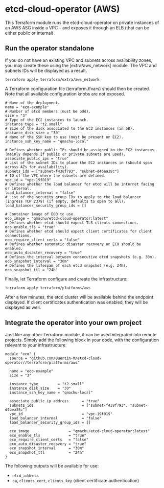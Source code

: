# etcd-cloud-operator (AWS)

This Terraform module runs the etcd-cloud-operator on private instances of an
AWS ASG inside a VPC - and exposes it through an ELB (that can be either public
or internal).

## Run the operator standalone

If you do not have an existing VPC and subnets across availability zones, you
may create these using the [extra/aws_network] module. The VPC and subnets IDs
will be displayed as a result.

```
terraform apply terraform/extra/aws_network
```

A Terraform configuration file (terraform.tfvars) should then be created. Note
that all available configuration knobs are not exposed.

```
# Name of the deployment.
name = "eco-example"
# Number of etcd members (must be odd).
size = "3"
# Type of the EC2 instances to launch.
instance_type = "t2.small"
# Size of the disk associated to the EC2 instances (in GB).
instance_disk_size = "30"
# Name of the SSH key to use (must be present on EC2).
instance_ssh_key_name = "qmachu-local"

# Defines whether public IPs should be assigned to the EC2 instances (mainly depends if public or private subnets are used).
associate_public_ips = "true"
# List of the subnet IDs to place the EC2 instances in (should span across AZs for availability).
subnets_ids = ["subnet-f438f793", "subnet-d4bea38c"]
# ID of the VPC where the subnets are defined.
vpc_id = "vpc-19f019"
# Defines whether the load balancer for etcd will be internet facing or internal.
load_balancer_internal = "false"
# List of the security group IDs to apply to the load balancer (ingress TCP 2379) (if empty, defaults to open to all).
load_balancer_security_group_ids = []

# Container image of ECO to use.
eco_image = "qmachu/etcd-cloud-operator:latest"
# Defines whether etcd should expect TLS clients connections.
eco_enable_tls = "true"
# Defines whether etcd should expect client certificates for client connections.
eco_require_client_certs = "false"
# Defines whether automatic disaster recovery on ECO should be enabled.
eco_auto_disaster_recovery = "true"
# Defines the interval between consecutive etcd snapshots (e.g. 30m).
eco_snapshot_interval = "30m"
# Defines the lifespan of each etcd snapshot (e.g. 24h).
eco_snapshot_ttl = "24h"
```

Finally, let Terraform configure and create the infrastructure:

```
terraform apply terraform/platforms/aws
```

After a few minutes, the etcd cluster will be available behind the endpoint
displayed. If client certificates authentication was enabled, they will be
displayed as well.

## Integrate the operator into your own project

Just like any other Terraform module, it can be used integrated into remote
projects. Simply add the following block in your code, with the configuration
relevant to your infrastructure:

```
module "eco" {
  source = "github.com/Quentin-M/etcd-cloud-operator//terraform/platforms/aws"

  name = "eco-example"
  size = "3"

  instance_type         = "t2.small"
  instance_disk_size    = "30"
  instance_ssh_key_name = "qmachu-local"

  associate_public_ip_address      = "true"
  subnets_ids                      = ["subnet-f438f793", "subnet-d4bea38c"]
  vpc_id                           = "vpc-19f019"
  load_balancer_internal           = "false"
  load_balancer_security_group_ids = []

  eco_image                  = "qmachu/etcd-cloud-operator:latest"
  eco_enable_tls             = "true"
  eco_require_client_certs   = "false"
  eco_auto_disaster_recovery = "true"
  eco_snapshot_interval      = "30m"
  eco_snapshot_ttl           = "24h"
}
```

The following outputs will be available for use:
- `etcd_address`
- `ca`, `clients_cert`, `clients_key` (client certificate authentication)

